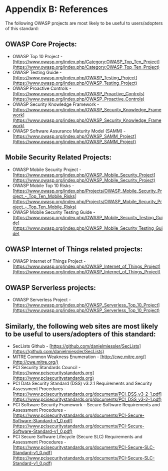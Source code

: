 # Appendix B: References

The following OWASP projects are most likely to be useful to users/adopters of this standard:

## OWASP Core Projects:

- OWASP Top 10 Project - [https://www.owasp.org/index.php/Category:OWASP_Top_Ten_Project](https://www.owasp.org/index.php/Category:OWASP_Top_Ten_Project)
- OWASP Testing Guide - [https://www.owasp.org/index.php/OWASP_Testing_Project](https://www.owasp.org/index.php/OWASP_Testing_Project)
- OWASP Proactive Controls - [https://www.owasp.org/index.php/OWASP_Proactive_Controls](https://www.owasp.org/index.php/OWASP_Proactive_Controls)
- OWASP Security Knowledge Framework - [https://www.owasp.org/index.php/OWASP_Security_Knowledge_Framework](https://www.owasp.org/index.php/OWASP_Security_Knowledge_Framework)
- OWASP Software Assurance Maturity Model (SAMM) - [https://www.owasp.org/index.php/OWASP_SAMM_Project](https://www.owasp.org/index.php/OWASP_SAMM_Project)

## Mobile Security Related Projects:

- OWASP Mobile Security Project - [https://www.owasp.org/index.php/OWASP_Mobile_Security_Project](https://www.owasp.org/index.php/OWASP_Mobile_Security_Project)
- OWASP Mobile Top 10 Risks - [https://www.owasp.org/index.php/Projects/OWASP_Mobile_Security_Project_-_Top_Ten_Mobile_Risks](https://www.owasp.org/index.php/Projects/OWASP_Mobile_Security_Project_-_Top_Ten_Mobile_Risks)
- OWASP Mobile Security Testing Guide - [https://www.owasp.org/index.php/OWASP_Mobile_Security_Testing_Guide](https://www.owasp.org/index.php/OWASP_Mobile_Security_Testing_Guide)

## OWASP Internet of Things related projects:

- OWASP Internet of Things Project - [https://www.owasp.org/index.php/OWASP_Internet_of_Things_Project](https://www.owasp.org/index.php/OWASP_Internet_of_Things_Project)

## OWASP Serverless projects:

- OWASP Serverless Project - [https://www.owasp.org/index.php/OWASP_Serverless_Top_10_Project](https://www.owasp.org/index.php/OWASP_Serverless_Top_10_Project)

## Similarly, the following web sites are most likely to be useful to users/adopters of this standard:

- SecLists Github - [https://github.com/danielmiessler/SecLists](https://github.com/danielmiessler/SecLists)
- MITRE Common Weakness Enumeration - [http://cwe.mitre.org/](http://cwe.mitre.org/)
- PCI Security Standards Council - [https://www.pcisecuritystandards.org](https://www.pcisecuritystandards.org)
- PCI Data Security Standard (DSS) v3.2.1 Requirements and Security Assessment Procedures -  [https://www.pcisecuritystandards.org/documents/PCI_DSS_v3-2-1.pdf](https://www.pcisecuritystandards.org/documents/PCI_DSS_v3-2-1.pdf)
- PCI Software Security Framework - Secure Software Requirements and Assessment Procedures -   [https://www.pcisecuritystandards.org/documents/PCI-Secure-Software-Standard-v1_0.pdf](https://www.pcisecuritystandards.org/documents/PCI-Secure-Software-Standard-v1_0.pdf)
- PCI Secure Software Lifecycle (Secure SLC) Requirements and Assessment Procedures -  [https://www.pcisecuritystandards.org/documents/PCI-Secure-SLC-Standard-v1_0.pdf](https://www.pcisecuritystandards.org/documents/PCI-Secure-SLC-Standard-v1_0.pdf)
